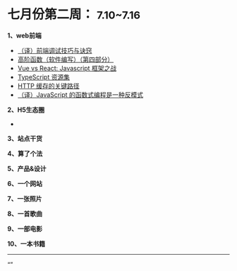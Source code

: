 # 七月份第二周： <small>7.10~7.16</small>

__1、web前端__    
    
- [（译）前端调试技巧与诀窍](https://juejin.im/post/5901e8d6a0bb9f0065e64f63)  
- [高阶函数（软件编写）（第四部分）](https://github.com/xitu/gold-miner/blob/master/TODO/higher-order-functions-composing-software.md)  
- [Vue vs React: Javascript 框架之战](https://www.juhe.cn/news/index/id/1790)  
- [TypeScript 资源集](https://segmentfault.com/a/1190000010130073)  
- [HTTP 缓存的关键路径](https://segmentfault.com/a/1190000010139075)  
- [（译）JavaScript 的函数式编程是一种反模式](https://juejin.im/post/59645b29f265da6c20419170)  

__2、H5生态圈__      

- []()  
 
__3、站点干货__    


__4、算了个法__     


__5、产品&设计__        


__6、一个网站__


__7、一张照片__   
 

__8、一首歌曲__  


__9、一部电影__   
 

__10、一本书籍__ 


-------------------

“”













